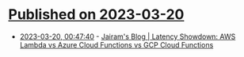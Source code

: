 # [Published on 2023-03-20](index.md)

* [2023-03-20, 00:47:40](https://lobste.rs/s/rgary1/jairam_s_blog_latency_showdown_aws_lambda) - [Jairam's Blog | Latency Showdown: AWS Lambda vs Azure Cloud Functions vs GCP Cloud Functions](https://jairampatel.com/2023/03/08/latency-showdown-aws-lambda-vs-azure-cloud-functions-vs-gcp-cloud-functions/)
